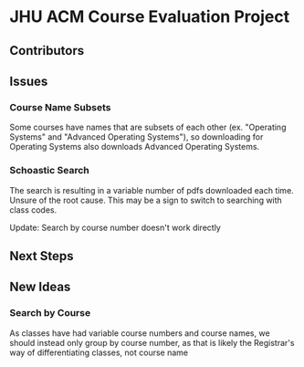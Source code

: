# JHU ACM Course Evaluation Project

## Contributors

## Issues

### Course Name Subsets

Some courses have names that are subsets of each other (ex. "Operating Systems" and "Advanced Operating Systems"), so downloading for Operating Systems also downloads Advanced Operating Systems.

### Schoastic Search

The search is resulting in a variable number of pdfs downloaded each time. Unsure of the root cause. This may be a sign to switch to searching with class codes.

Update: Search by course number doesn't work directly

## Next Steps

## New Ideas

### Search by Course

As classes have had variable course numbers and course names, we should instead only group by course number, as that is likely the Registrar's way of differentiating classes, not course name

